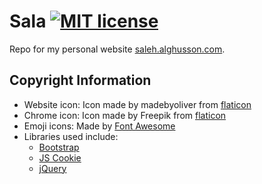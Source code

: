 # Sala [![MIT license](https://img.shields.io/badge/license-MIT-lightgrey.svg)](https://raw.githubusercontent.com/qirh/sala/master/LICENSE)
Repo for my personal website [saleh.alghusson.com](https://saleh.alghusson.com).

## Copyright Information
* Website icon: Icon made by madebyoliver from [flaticon](www.flaticon.com)
* Chrome icon: Icon made by Freepik from [flaticon](www.flaticon.com)
* Emoji icons: Made by [Font Awesome](https://fontawesome.com/license)
* Libraries used include:
  * [Bootstrap](https://getbootstrap.com/)
  * [JS Cookie](https://github.com/js-cookie/js-cookie)
  * [jQuery](https://jquery.com/)
